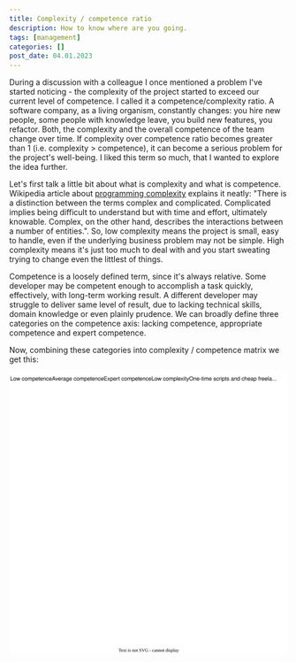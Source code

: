 ```yaml
---
title: Complexity / competence ratio
description: How to know where are you going.
tags: [management]
categories: []
post_date: 04.01.2023
---
```


During a discussion with a colleague I once mentioned a problem I've started noticing - the complexity of the project started to exceed our current level of competence. I called it a competence/complexity ratio. A software company, as a living organism, constantly changes: you hire new people, some people with knowledge leave, you build new features, you refactor. Both, the complexity and the overall competence of the team change over time. If complexity over competence ratio becomes greater than 1 (i.e. complexity > competence), it can become a serious problem for the project's well-being. I liked this term so much, that I wanted to explore the idea further.

<!--more-->

Let's first talk a little bit about what is complexity and what is competence. Wikipedia article about [programming complexity][1] explains it neatly: "There is a distinction between the terms complex and complicated. Complicated implies being difficult to understand but with time and effort, ultimately knowable. Complex, on the other hand, describes the interactions between a number of entities.". So, low complexity means the project is small, easy to handle, even if the underlying business problem may not be simple. High complexity means it's just too much to deal with and you start sweating trying to change even the littlest of things.

Competence is a loosely defined term, since it's always relative. Some developer may be competent enough to accomplish a task quickly, effectively, with long-term working result. A different developer may struggle to deliver same level of result, due to lacking technical skills, domain knowledge or even plainly prudence. We can broadly define three categories on the competence axis: lacking competence, appropriate competence and expert competence.

Now, combining these categories into complexity / competence matrix we get this:

<div class="text-center">
    <img class="img-fluid" src="/img/posts/2023-01-04-complexity-competence-ratio/1-complexity-competence-matrix.svg" alt="Complexity/competence matrix">
</div>

[1]: https://en.wikipedia.org/wiki/Programming_complexity
